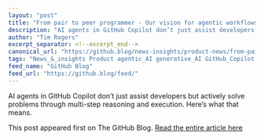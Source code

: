 ```yaml
---
layout: "post"
title: "From pair to peer programmer - Our vision for agentic workflows in GitHub Copilot"
description: "AI agents in GitHub Copilot don’t just assist developers but actively solve problems through multi-s..."
author: "Tim Rogers"
excerpt_separator: <!--excerpt_end-->
canonical_url: "https://github.blog/news-insights/product-news/from-pair-to-peer-programmer-our-vision-for-agentic-workflows-in-github-copilot/"
tags: "News_&_insights Product agentic_AI generative_AI GitHub_Copilot GitHub"
feed_name: "GitHub Blog"
feed_url: "https://github.blog/feed/"
---
```


AI agents in GitHub Copilot don’t just assist developers but actively solve problems through multi-step reasoning and execution. Here’s what that means.<!--excerpt_end-->

This post appeared first on The GitHub Blog. [Read the entire article here](https://github.blog/news-insights/product-news/from-pair-to-peer-programmer-our-vision-for-agentic-workflows-in-github-copilot/)
